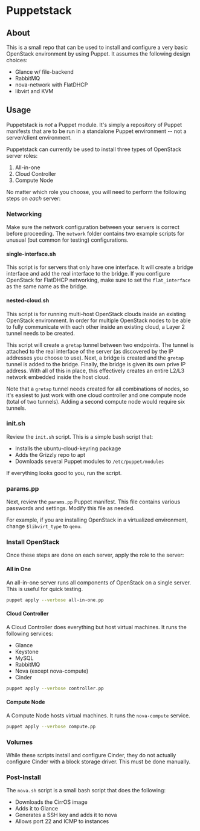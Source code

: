 # Puppetstack

## About

This is a small repo that can be used to install and configure a very basic OpenStack environment by using Puppet. It assumes the following design choices:

  * Glance w/ file-backend
  * RabbitMQ
  * nova-network with FlatDHCP
  * libvirt and KVM

## Usage

Puppetstack is *not* a Puppet module. It's simply a repository of Puppet manifests that are to be run in a standalone Puppet environment -- not a server/client environment.

Puppetstack can currently be used to install three types of OpenStack server roles:

1. All-in-one
2. Cloud Controller
3. Compute Node

No matter which role you choose, you will need to perform the following steps on *each* server:

### Networking

Make sure the network configuration between your servers is correct before proceeding. The `network` folder contains two example scripts for unusual (but common for testing) configurations.

#### single-interface.sh

This script is for servers that only have one interface. It will create a bridge interface and add the real interface to the bridge. If you configure OpenStack for FlatDHCP networking, make sure to set the `flat_interface` as the same name as the bridge.

#### nested-cloud.sh

This script is for running multi-host OpenStack clouds inside an existing OpenStack environment. In order for multiple OpenStack nodes to be able to fully communicate with each other inside an existing cloud, a Layer 2 tunnel needs to be created.

This script will create a `gretap` tunnel between two endpoints. The tunnel is attached to the real interface of the server (as discovered by the IP addresses you choose to use). Next, a bridge is created and the `gretap` tunnel is added to the bridge. Finally, the bridge is given its own prive IP address. With all of this in place, this effectively creates an entire L2/L3 network embedded inside the host cloud.

Note that a `gretap` tunnel needs created for all combinations of nodes, so it's easiest to just work with one cloud controller and one compute node (total of two tunnels). Adding a second compute node would require six tunnels.

### init.sh

Review the `init.sh` script. This is a simple bash script that:

  * Installs the ubuntu-cloud-keyring package
  * Adds the Grizzly repo to apt
  * Downloads several Puppet modules to `/etc/puppet/modules`

If everything looks good to you, run the script.

### params.pp

Next, review the `params.pp` Puppet manifest. This file contains various passwords
and settings. Modify this file as needed.

For example, if you are installing OpenStack in a virtualized environment, change
`$libvirt_type` to `qemu`.

### Install OpenStack

Once these steps are done on each server, apply the role to the server:

#### All in One

An all-in-one server runs all components of OpenStack on a single server. This is
useful for quick testing.

```bash
puppet apply --verbose all-in-one.pp
```

#### Cloud Controller

A Cloud Controller does everything but host virtual machines. It runs the
following services:

  * Glance
  * Keystone
  * MySQL
  * RabbitMQ
  * Nova (except nova-compute)
  * Cinder

```bash
puppet apply --verbose controller.pp
```

#### Compute Node

A Compute Node hosts virtual machines. It runs the `nova-compute` service.

```bash
puppet apply --verbose compute.pp
```

### Volumes

While these scripts install and configure Cinder, they do not actually
configure Cinder with a block storage driver. This must be done manually.

### Post-Install

The `nova.sh` script is a small bash script that does the following:

  * Downloads the CirrOS image
  * Adds it to Glance
  * Generates a SSH key and adds it to nova
  * Allows port 22 and ICMP to instances
